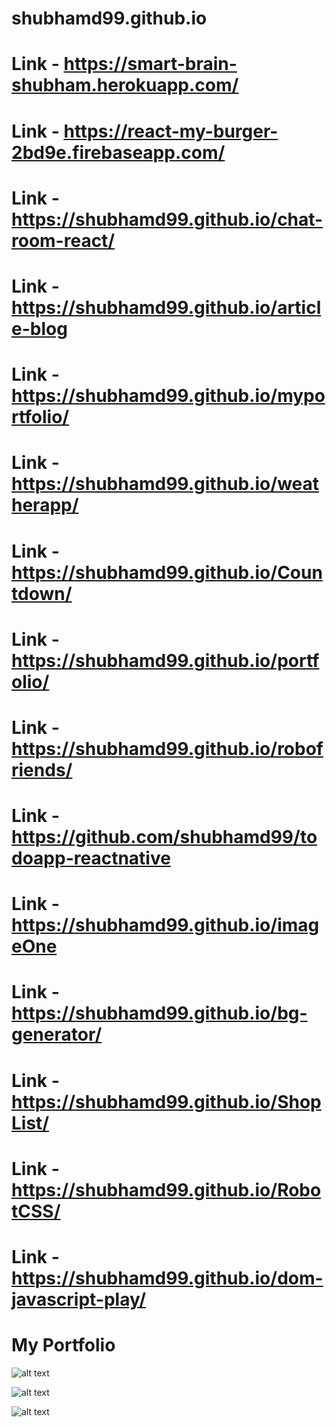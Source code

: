 # shubhamd99.github.io

# Link - https://smart-brain-shubham.herokuapp.com/
# Link - https://react-my-burger-2bd9e.firebaseapp.com/
# Link - https://shubhamd99.github.io/chat-room-react/
# Link - https://shubhamd99.github.io/article-blog
# Link - https://shubhamd99.github.io/myportfolio/
# Link - https://shubhamd99.github.io/weatherapp/
# Link - https://shubhamd99.github.io/Countdown/
# Link - https://shubhamd99.github.io/portfolio/
# Link - https://shubhamd99.github.io/robofriends/
# Link - https://github.com/shubhamd99/todoapp-reactnative
# Link - https://shubhamd99.github.io/imageOne
# Link - https://shubhamd99.github.io/bg-generator/
# Link - https://shubhamd99.github.io/ShopList/
# Link - https://shubhamd99.github.io/RobotCSS/
# Link - https://shubhamd99.github.io/dom-javascript-play/

# My Portfolio

![alt text](https://i.imgur.com/cRhtV97.jpg)

![alt text](https://i.imgur.com/w5EVUNc.jpg)

![alt text](https://i.imgur.com/hige4bg.jpg)


